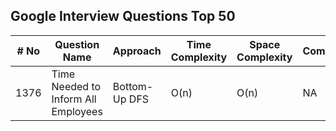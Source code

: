 ## Google Interview Questions Top 50

| # No  | Question Name | Approach | Time Complexity | Space Complexity | Comments | Link |
| ----- | ------------- | -------- | --------------- | ---------------- | -------- | ---- |
| 1376  | Time Needed to Inform All Employees | Bottom-Up DFS | O(n) | O(n) | NA | [informTime](https://leetcode.com/problems/time-needed-to-inform-all-employees/)|
